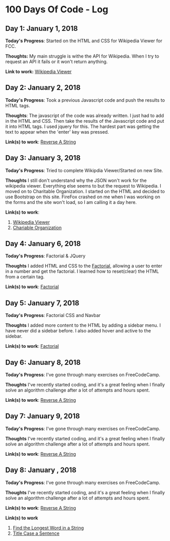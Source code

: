 # 100 Days Of Code - Log

## Day 1: January 1, 2018

**Today's Progress**: Started on the HTML and CSS for  Wikipedia Viewer for FCC.

**Thoughts:** My main struggle is withe the API for Wikipedia. When I try to request an API it fails or it won't return anything.

**Link to work:** [Wikipedia Viewer](https://github.com/j14chambers/FCC-Projects/tree/master/Wikipedia%20Viewer)


## Day 2: January 2, 2018

**Today's Progress**: Took a previous Javascript code and push the results to HTML tags.

**Thoughts**: The javascript of the code was already written. I just had to add in the HTML and CSS. Then take the results of the Javascript code and put it into HTML tags. I used jquery for this. The hardest part was getting the text to appear when the 'enter' key was pressed.

**Link(s) to work**: [Reverse A String](https://github.com/j14chambers/FCC-Projects/tree/master/JavaScript/reversestring)


## Day 3: January 3, 2018

**Today's Progress**: Tried to complete Wikipdia Viewer/Started on new Site.

**Thoughts** I still don't understand why the JSON won't work for the wikipedia viewer. Everything else seems to but the request to Wikipedia. I moved on to Charitable Organization. I started on the HTML and decided to use Bootstrap on this site. FireFox crashed on me when I was working on the forms and the site won't load, so I am calling it a day here. 

**Link(s) to work**: 
1. [Wikipedia Viewer](https://github.com/j14chambers/FCC-Projects/tree/master/Wikipedia%20Viewer)
2. [Chariable Organization](https://github.com/j14chambers/30days30sites/tree/master/charitableorganization)


## Day 4: January 6, 2018

**Today's Progress**: Factorial & JQuery

**Thoughts** I added HTML and CSS to the [Factorial](https://github.com/j14chambers/FCC-Projects/blob/master/JavaScript/factorial.html), allowing a user to enter in a number and get the factorial. 
I learned how to reset(clear) the HTML from a certain tag.

**Link(s) to work**: [Factorial](https://github.com/j14chambers/FCC-Projects/tree/master/JavaScript/factoral)


## Day 5: January 7, 2018

**Today's Progress**: Factorial CSS and Navbar

**Thoughts** I added more content to the HTML by adding a sidebar menu. I have never did a sidebar before. I also added hover and active to the sidebar.

**Link(s) to work**: [Factorial](https://github.com/j14chambers/FCC-Projects/tree/master/JavaScript/factoral)


## Day 6: January 8, 2018

**Today's Progress**: I've gone through many exercises on FreeCodeCamp.

**Thoughts** I've recently started coding, and it's a great feeling when I finally solve an algorithm challenge after a lot of attempts and hours spent.

**Link(s) to work**: [Reverse A String](https://github.com/j14chambers)


## Day 7: January 9, 2018

**Today's Progress**: I've gone through many exercises on FreeCodeCamp.

**Thoughts** I've recently started coding, and it's a great feeling when I finally solve an algorithm challenge after a lot of attempts and hours spent.

**Link(s) to work**: [Reverse A String](https://github.com/j14chambers)


## Day 8: January , 2018

**Today's Progress**: I've gone through many exercises on FreeCodeCamp.

**Thoughts** I've recently started coding, and it's a great feeling when I finally solve an algorithm challenge after a lot of attempts and hours spent.

**Link(s) to work**: [Reverse A String](https://github.com/j14chambers)

**Link(s) to work**
1. [Find the Longest Word in a String](https://www.freecodecamp.com/challenges/find-the-longest-word-in-a-string)
2. [Title Case a Sentence](https://www.freecodecamp.com/challenges/title-case-a-sentence)
